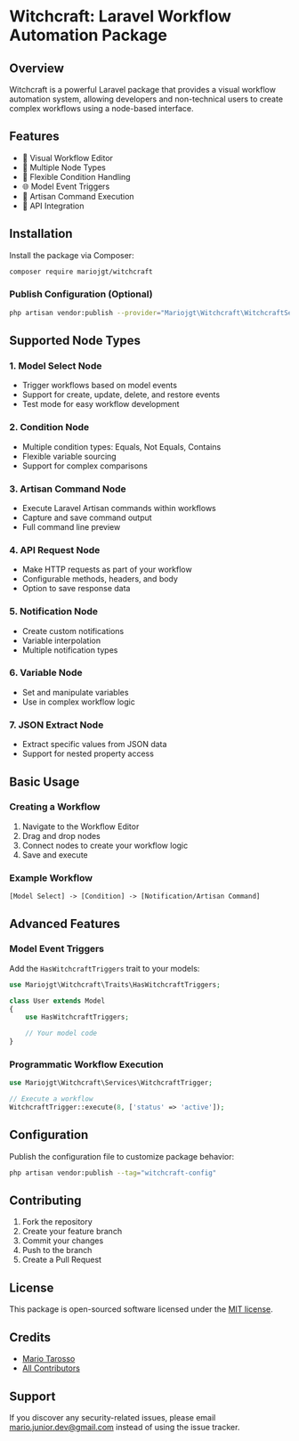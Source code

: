 # Witchcraft: Laravel Workflow Automation Package

## Overview

Witchcraft is a powerful Laravel package that provides a visual workflow automation system, allowing developers and non-technical users to create complex workflows using a node-based interface.

## Features

- 🔧 Visual Workflow Editor
- 🚀 Multiple Node Types
- 🔗 Flexible Condition Handling
- 🌐 Model Event Triggers
- 🤖 Artisan Command Execution
- 📡 API Integration

## Installation

Install the package via Composer:

```bash
composer require mariojgt/witchcraft
```

### Publish Configuration (Optional)

```bash
php artisan vendor:publish --provider="Mariojgt\Witchcraft\WitchcraftServiceProvider"
```

## Supported Node Types

### 1. Model Select Node
- Trigger workflows based on model events
- Support for create, update, delete, and restore events
- Test mode for easy workflow development

### 2. Condition Node
- Multiple condition types: Equals, Not Equals, Contains
- Flexible variable sourcing
- Support for complex comparisons

### 3. Artisan Command Node
- Execute Laravel Artisan commands within workflows
- Capture and save command output
- Full command line preview

### 4. API Request Node
- Make HTTP requests as part of your workflow
- Configurable methods, headers, and body
- Option to save response data

### 5. Notification Node
- Create custom notifications
- Variable interpolation
- Multiple notification types

### 6. Variable Node
- Set and manipulate variables
- Use in complex workflow logic

### 7. JSON Extract Node
- Extract specific values from JSON data
- Support for nested property access

## Basic Usage

### Creating a Workflow

1. Navigate to the Workflow Editor
2. Drag and drop nodes
3. Connect nodes to create your workflow logic
4. Save and execute

### Example Workflow

```
[Model Select] -> [Condition] -> [Notification/Artisan Command]
```

## Advanced Features

### Model Event Triggers

Add the `HasWitchcraftTriggers` trait to your models:

```php
use Mariojgt\Witchcraft\Traits\HasWitchcraftTriggers;

class User extends Model
{
    use HasWitchcraftTriggers;

    // Your model code
}
```

### Programmatic Workflow Execution

```php
use Mariojgt\Witchcraft\Services\WitchcraftTrigger;

// Execute a workflow
WitchcraftTrigger::execute(8, ['status' => 'active']);
```

## Configuration

Publish the configuration file to customize package behavior:

```bash
php artisan vendor:publish --tag="witchcraft-config"
```

## Contributing

1. Fork the repository
2. Create your feature branch
3. Commit your changes
4. Push to the branch
5. Create a Pull Request

## License

This package is open-sourced software licensed under the [MIT license](LICENSE.md).

## Credits

- [Mario Tarosso](https://github.com/mariojgt)
- [All Contributors](../../contributors)

## Support

If you discover any security-related issues, please email mario.junior.dev@gmail.com instead of using the issue tracker.

